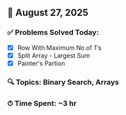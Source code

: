 ## 📅 August 27, 2025

### ✅ Problems Solved Today:
- [x] Row With Maximum No.of 1's
- [x] Split Array - Largest Sum
- [x] Painter's Partion

### 🔍 Topics: Binary Search, Arrays  
### ⏱ Time Spent: ~3 hr
